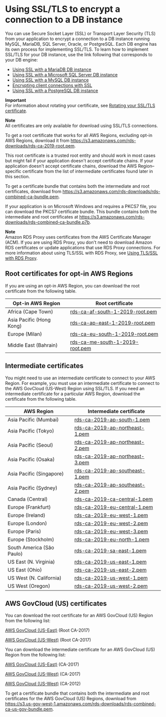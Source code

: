 # Using SSL/TLS to encrypt a connection to a DB instance<a name="UsingWithRDS.SSL"></a>

You can use Secure Socket Layer \(SSL\) or Transport Layer Security \(TLS\) from your application to encrypt a connection to a DB instance running MySQL, MariaDB, SQL Server, Oracle, or PostgreSQL\. Each DB engine has its own process for implementing SSL/TLS\. To learn how to implement SSL/TLS for your DB instance, use the link following that corresponds to your DB engine: 
+ [Using SSL with a MariaDB DB instance](CHAP_MariaDB.md#MariaDB.Concepts.SSLSupport)
+ [Using SSL with a Microsoft SQL Server DB instance](SQLServer.Concepts.General.SSL.Using.md)
+ [Using SSL with a MySQL DB instance](CHAP_MySQL.md#MySQL.Concepts.SSLSupport)
+ [Encrypting client connections with SSL](Oracle.Concepts.RestrictedDBAPrivileges.md#Oracle.Concepts.SSL)
+ [Using SSL with a PostgreSQL DB instance](CHAP_PostgreSQL.md#PostgreSQL.Concepts.General.SSL)

**Important**  
For information about rotating your certificate, see [Rotating your SSL/TLS certificate](UsingWithRDS.SSL-certificate-rotation.md)\.

**Note**  
All certificates are only available for download using SSL/TLS connections\.

To get a root certificate that works for all AWS Regions, excluding opt\-in AWS Regions, download it from [ https://s3\.amazonaws\.com/rds\-downloads/rds\-ca\-2019\-root\.pem](https://s3.amazonaws.com/rds-downloads/rds-ca-2019-root.pem)\.

This root certificate is a trusted root entity and should work in most cases but might fail if your application doesn't accept certificate chains\. If your application doesn't accept certificate chains, download the AWS Region–specific certificate from the list of intermediate certificates found later in this section\.

To get a certificate bundle that contains both the intermediate and root certificates, download from [ https://s3\.amazonaws\.com/rds\-downloads/rds\-combined\-ca\-bundle\.pem](https://s3.amazonaws.com/rds-downloads/rds-combined-ca-bundle.pem)\. 

If your application is on Microsoft Windows and requires a PKCS7 file, you can download the PKCS7 certificate bundle\. This bundle contains both the intermediate and root certificates at [ https://s3\.amazonaws\.com/rds\-downloads/rds\-combined\-ca\-bundle\.p7b](https://s3.amazonaws.com/rds-downloads/rds-combined-ca-bundle.p7b)\. 

**Note**  
Amazon RDS Proxy uses certificates from the AWS Certificate Manager \(ACM\)\. If you are using RDS Proxy, you don't need to download Amazon RDS certificates or update applications that use RDS Proxy connections\. For more information about using TLS/SSL with RDS Proxy, see [Using TLS/SSL with RDS Proxy](rds-proxy.md#rds-proxy-security.tls)\.

## Root certificates for opt\-in AWS Regions<a name="UsingWithRDS.SSL.RootCertificatesOptIn"></a>

If you are using an opt\-in AWS Region, you can download the root certificate from the following table\.


| **Opt\-in AWS Region** | **Root certificate** | 
| --- | --- | 
| Africa \(Cape Town\) | [rds\-ca\-af\-south\-1\-2019\-root\.pem](https://s3.amazonaws.com/rds-downloads/rds-ca-af-south-1-2019-root.pem) | 
| Asia Pacific \(Hong Kong\) | [rds\-ca\-ap\-east\-1\-2019\-root\.pem](https://s3.amazonaws.com/rds-downloads/rds-ca-ap-east-1-2019-root.pem) | 
| Europe \(Milan\) | [rds\-ca\-eu\-south\-1\-2019\-root\.pem](https://s3.amazonaws.com/rds-downloads/rds-ca-eu-south-1-2019-root.pem) | 
| Middle East \(Bahrain\) | [rds\-ca\-me\-south\-1\-2019\-root\.pem](https://s3.amazonaws.com/rds-downloads/rds-ca-me-south-1-2019-root.pem) | 

## Intermediate certificates<a name="UsingWithRDS.SSL.IntermediateCertificates"></a>

You might need to use an intermediate certificate to connect to your AWS Region\. For example, you must use an intermediate certificate to connect to the AWS GovCloud \(US\-West\) Region using SSL/TLS\. If you need an intermediate certificate for a particular AWS Region, download the certificate from the following table\.


| **AWS Region** | **Intermediate certificate** | 
| --- | --- | 
| Asia Pacific \(Mumbai\) | [rds\-ca\-2019\-ap\-south\-1\.pem](https://s3.amazonaws.com/rds-downloads/rds-ca-2019-ap-south-1.pem) | 
| Asia Pacific \(Tokyo\) | [rds\-ca\-2019\-ap\-northeast\-1\.pem](https://s3.amazonaws.com/rds-downloads/rds-ca-2019-ap-northeast-1.pem) | 
| Asia Pacific \(Seoul\) | [rds\-ca\-2019\-ap\-northeast\-2\.pem](https://s3.amazonaws.com/rds-downloads/rds-ca-2019-ap-northeast-2.pem) | 
| Asia Pacific \(Osaka\) | [rds\-ca\-2019\-ap\-northeast\-3\.pem](https://s3.amazonaws.com/rds-downloads/rds-ca-2019-ap-northeast-3.pem) | 
| Asia Pacific \(Singapore\) | [rds\-ca\-2019\-ap\-southeast\-1\.pem](https://s3.amazonaws.com/rds-downloads/rds-ca-2019-ap-southeast-1.pem) | 
| Asia Pacific \(Sydney\) | [rds\-ca\-2019\-ap\-southeast\-2\.pem](https://s3.amazonaws.com/rds-downloads/rds-ca-2019-ap-southeast-2.pem) | 
| Canada \(Central\) | [rds\-ca\-2019\-ca\-central\-1\.pem](https://s3.amazonaws.com/rds-downloads/rds-ca-2019-ca-central-1.pem) | 
| Europe \(Frankfurt\) | [rds\-ca\-2019\-eu\-central\-1\.pem](https://s3.amazonaws.com/rds-downloads/rds-ca-2019-eu-central-1.pem) | 
| Europe \(Ireland\) | [rds\-ca\-2019\-eu\-west\-1\.pem](https://s3.amazonaws.com/rds-downloads/rds-ca-2019-eu-west-1.pem) | 
| Europe \(London\) | [rds\-ca\-2019\-eu\-west\-2\.pem](https://s3.amazonaws.com/rds-downloads/rds-ca-2019-eu-west-2.pem) | 
| Europe \(Paris\) | [rds\-ca\-2019\-eu\-west\-3\.pem](https://s3.amazonaws.com/rds-downloads/rds-ca-2019-eu-west-3.pem) | 
| Europe \(Stockholm\) | [rds\-ca\-2019\-eu\-north\-1\.pem](https://s3.amazonaws.com/rds-downloads/rds-ca-2019-eu-north-1.pem) | 
| South America \(São Paulo\) | [rds\-ca\-2019\-sa\-east\-1\.pem](https://s3.amazonaws.com/rds-downloads/rds-ca-2019-sa-east-1.pem) | 
| US East \(N\. Virginia\) | [rds\-ca\-2019\-us\-east\-1\.pem](https://s3.amazonaws.com/rds-downloads/rds-ca-2019-us-east-1.pem) | 
| US East \(Ohio\) | [rds\-ca\-2019\-us\-east\-2\.pem](https://s3.amazonaws.com/rds-downloads/rds-ca-2019-us-east-2.pem) | 
| US West \(N\. California\) | [rds\-ca\-2019\-us\-west\-1\.pem](https://s3.amazonaws.com/rds-downloads/rds-ca-2019-us-west-1.pem) | 
| US West \(Oregon\) | [rds\-ca\-2019\-us\-west\-2\.pem](https://s3.amazonaws.com/rds-downloads/rds-ca-2019-us-west-2.pem) | 

## AWS GovCloud \(US\) certificates<a name="UsingWithRDS.SSL.GovCloudCertificates"></a>

You can download the root certificate for an AWS GovCloud \(US\) Region from the following list:

[AWS GovCloud \(US\-East\)](https://s3.us-gov-west-1.amazonaws.com/rds-downloads/rds-ca-us-gov-east-1-2017-root.pem) \(Root CA\-2017\)

[AWS GovCloud \(US\-West\)](https://s3.us-gov-west-1.amazonaws.com/rds-downloads/rds-ca-us-gov-west-1-2017-root.pem) \(Root CA\-2017\)

You can download the intermediate certificate for an AWS GovCloud \(US\) Region from the following list:

[AWS GovCloud \(US\-East\)](https://s3.us-gov-west-1.amazonaws.com/rds-downloads/rds-ca-2017-us-gov-east-1-intermediate.pem) \(CA\-2017\)

[AWS GovCloud \(US\-West\)](https://s3.us-gov-west-1.amazonaws.com/rds-downloads/rds-ca-2017-us-gov-west-1.pem) \(CA\-2017\)

[AWS GovCloud \(US\-West\)](https://s3.us-gov-west-1.amazonaws.com/rds-downloads/rds-ca-2012-us-gov-west-1.pem) \(CA\-2012\)

To get a certificate bundle that contains both the intermediate and root certificates for the AWS GovCloud \(US\) Regions, download from [ https://s3\.us\-gov\-west\-1\.amazonaws\.com/rds\-downloads/rds\-combined\-ca\-us\-gov\-bundle\.pem](https://s3.us-gov-west-1.amazonaws.com/rds-downloads/rds-combined-ca-us-gov-bundle.pem)\. 